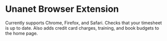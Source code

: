 
# Unanet Browser Extension

Currently supports Chrome, Firefox, and Safari. Checks that your timesheet is up to date. Also adds credit card charges, training, and book budgets to the home page.
